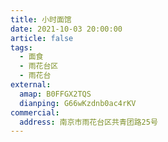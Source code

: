 ```yaml
---
title: 小时面馆
date: 2021-10-03 20:00:00
article: false
tags:
  - 面食
  - 雨花台区
  - 雨花台
external:
  amap: B0FFGX2TQS
  dianping: G66wKzdnb0ac4rKV
commercial:
  address: 南京市雨花台区共青团路25号
---
```


<Infobox/>